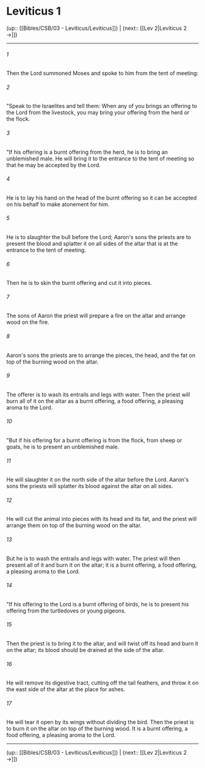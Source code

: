 # Leviticus 1

(up:: [[Bibles/CSB/03 - Leviticus/Leviticus]]) | (next:: [[Lev 2|Leviticus 2 →]])

***


###### 1 
Then the Lord summoned Moses and spoke to him from the tent of meeting: 

###### 2 
"Speak to the Israelites and tell them: When any of you brings an offering to the Lord from the livestock, you may bring your offering from the herd or the flock. 

###### 3 
"If his offering is a burnt offering from the herd, he is to bring an unblemished male. He will bring it to the entrance to the tent of meeting so that he may be accepted by the Lord. 

###### 4 
He is to lay his hand on the head of the burnt offering so it can be accepted on his behalf to make atonement for him. 

###### 5 
He is to slaughter the bull before the Lord; Aaron's sons the priests are to present the blood and splatter it on all sides of the altar that is at the entrance to the tent of meeting. 

###### 6 
Then he is to skin the burnt offering and cut it into pieces. 

###### 7 
The sons of Aaron the priest will prepare a fire on the altar and arrange wood on the fire. 

###### 8 
Aaron's sons the priests are to arrange the pieces, the head, and the fat on top of the burning wood on the altar. 

###### 9 
The offerer is to wash its entrails and legs with water. Then the priest will burn all of it on the altar as a burnt offering, a food offering, a pleasing aroma to the Lord. 

###### 10 
"But if his offering for a burnt offering is from the flock, from sheep or goats, he is to present an unblemished male. 

###### 11 
He will slaughter it on the north side of the altar before the Lord. Aaron's sons the priests will splatter its blood against the altar on all sides. 

###### 12 
He will cut the animal into pieces with its head and its fat, and the priest will arrange them on top of the burning wood on the altar. 

###### 13 
But he is to wash the entrails and legs with water. The priest will then present all of it and burn it on the altar; it is a burnt offering, a food offering, a pleasing aroma to the Lord. 

###### 14 
"If his offering to the Lord is a burnt offering of birds, he is to present his offering from the turtledoves or young pigeons. 

###### 15 
Then the priest is to bring it to the altar, and will twist off its head and burn it on the altar; its blood should be drained at the side of the altar. 

###### 16 
He will remove its digestive tract, cutting off the tail feathers, and throw it on the east side of the altar at the place for ashes. 

###### 17 
He will tear it open by its wings without dividing the bird. Then the priest is to burn it on the altar on top of the burning wood. It is a burnt offering, a food offering, a pleasing aroma to the Lord.

***

(up:: [[Bibles/CSB/03 - Leviticus/Leviticus]]) | (next:: [[Lev 2|Leviticus 2 →]])
